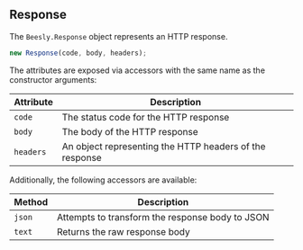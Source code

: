## Response

The `Beesly.Response` object represents an HTTP response.

```js
new Response(code, body, headers);
```

The attributes are exposed via accessors with the same name as the
constructor arguments:

| Attribute | Description |
| --- | --- |
| `code` | The status code for the HTTP response |
| `body` | The body of the HTTP response |
| `headers` | An object representing the HTTP headers of the response |

Additionally, the following accessors are available:

| Method | Description |
| --- | --- |
| `json` | Attempts to transform the response body to JSON |
| `text` | Returns the raw response body |

